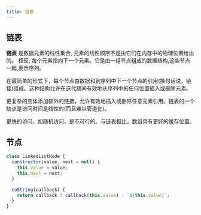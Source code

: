 ```yaml
---
title: 链表
---
```


## 链表

**链表** 是数据元素的线性集合, 元素的线性顺序不是由它们在内存中的物理位置给出的。 相反, 每个元素指向下一个元素。它是由一组节点组成的数据结构,这些节点一起,表示序列。

在最简单的形式下，每个节点由数据和到序列中下一个节点的引用(换句话说，链接)组成。这种结构允许在迭代期间有效地从序列中的任何位置插入或删除元素。

更复杂的变体添加额外的链接，允许有效地插入或删除任意元素引用。链表的一个缺点是访问时间是线性的(而且难以管道化)。

更快的访问，如随机访问，是不可行的。与链表相比，数组具有更好的缓存位置。

## 节点

```js
class LinkedListNode {
  constructor(value, next = null) {
    this.value = value;
    this.next = next;
  }

  toString(callback) {
    return callback ? callback(this.value) : `${this.value}`;
  }
}
```

